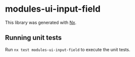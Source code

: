 # modules-ui-input-field

This library was generated with [Nx](https://nx.dev).

## Running unit tests

Run `nx test modules-ui-input-field` to execute the unit tests.
